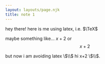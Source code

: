 ```yaml
---
layout: layouts/page.njk
title: note 1
---
```

hey there! here is me using latex, i.e. $\TeX$

maybe something like... $x+2$ or $$x+2$$

but now i am avoiding latex \\$\\$ hi x+2 \\$\\$.